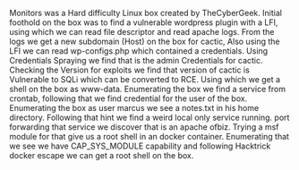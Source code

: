 

Monitors was a Hard difficulty Linux box created by TheCyberGeek. Initial foothold on the box was to find a vulnerable wordpress plugin with a LFI, using which we can read file descriptor and read apache logs. From the logs we get a new subdomain (Host) on the box for cactic, Also using the LFI we can read wp-configs.php which contained a credentials. Using Credentials Spraying we find that is the admin Credentials for cactic. Checking the Version for exploits we find that version of cactic is Vulnerable to SQLi which can be converted to RCE. Using which we get a shell on the box as www-data. Enumerating the box we find a service from crontab, following that we find credential for the user of the box. Enumerating the box as user marcus we see a notes.txt in his home directory. Following that hint we find a weird local only service running. port forwarding that service we discover that is an apache ofbiz. Trying a msf module for that give us a root shell in an docker container. Enumerating that we see we have CAP_SYS_MODULE capability and following Hacktrick docker escape we can get a root shell on the box.
